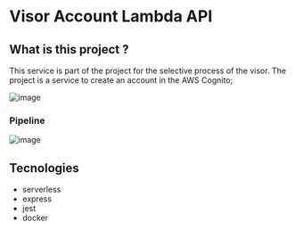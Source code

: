 # Visor Account Lambda API

## What is this project ?

This service is part of the project for the selective process of the visor. The project is a service to create an account in the AWS Cognito;

![image](https://user-images.githubusercontent.com/6215779/226108486-dee7205e-3830-4738-b441-46d9767d92d8.png)


### Pipeline

![image](https://user-images.githubusercontent.com/6215779/226112193-bc12ac3e-d616-4fd7-a4c3-77cc1059969e.png)



## Tecnologies

- serverless
- express
- jest
- docker
